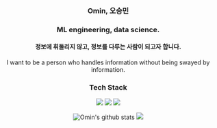 <div align=center>
<h3>Omin, 오승민</h3>
<h3>ML engineering, data science.</h3>
  
<h4>정보에 휘둘리지 않고, 정보를 다루는 사람이 되고자 합니다.</h4>
<p>I want to be a person who handles information without being swayed by information.</p>

<h3>Tech Stack</h3>
<img src="https://img.shields.io/badge/C-A8B9CC?style=for-the-badge&logo=C&logoColor=white">
<img src="https://img.shields.io/badge/Python-3776AB?style=for-the-badge&logo=Python&logoColor=white">
<img src="https://img.shields.io/badge/Pytorch-EE4C2C?style=for-the-badge&logo=Pytorch&logoColor=white">

![Omin's github stats](https://github-readme-stats.vercel.app/api?username=osmin625&show_icons=true)
<a href="https://solved.ac/osmin625" target="_blank"><img src="http://mazassumnida.wtf/api/v2/generate_badge?boj=osmin625"></a>
<!-- [![Top Langs](https://github-readme-stats.vercel.app/api/top-langs/?username=osmin625)](https://github.com/anuraghazra/github-readme-stats) -->
</div>
